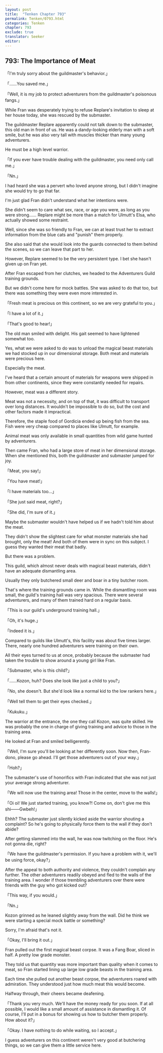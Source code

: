```yaml
---
layout: post
title:  "Tenken Chapter 793"
permalink: Tenken/0793.html
categories: Tenken
chapter: 793
exclude: true
translator: Seeker
editor: 
---
```

<h2 id="ch793">793: The Importance of Meat</h2>

<p>「I'm truly sorry about the guildmaster's behavior.」</p>
<p>「……You saved me.」</p>
<p>「Well, it is my job to protect adventurers from the guildmaster's poisonous fangs.」</p>

<p>While Fran was desperately trying to refuse Replare's invitation to sleep at her house today, she was rescued by the submaster.</p>

<p>The guildmaster Replare apparently could not talk down to the submaster, this old man in front of us. He was a dandy-looking elderly man with a soft smile, but he was also very tall with muscles thicker than many young adventurers.</p>

<p>He must be a high level warrior.</p>

<p>「If you ever have trouble dealing with the guildmaster, you need only call me.」</p>
<p>「Nn.」</p>

<p>I had heard she was a pervert who loved anyone strong, but I didn't imagine she would try to go that far.</p>

<p>I'm just glad Fran didn't understand what her intentions were.</p>

<p>She didn't seem to care what sex, race, or age you were, as long as you were strong…… Replare might be more than a match for Ulmutt's Elsa, who actually showed some restraint.</p>

<p>Well, since she was so friendly to Fran, we can at least trust her to extract information from the blue cats and "punish" them properly.</p>

<p>She also said that she would look into the guards connected to them behind the scenes, so we can leave that part to her.</p>

<p>However, Replare seemed to be the very persistent type. I bet she hasn't given up on Fran yet.</p>

<p>After Fran escaped from her clutches, we headed to the Adventurers Guild training grounds.</p>

<p>But we didn't come here for mock battles. She was asked to do that too, but there was something they were even more interested in.</p>

<p>「Fresh meat is precious on this continent, so we are very grateful to you.」</p>
<p>「I have a lot of it.」</p>
<p>「That's good to hear!」</p>

<p>The old man smiled with delight. His gait seemed to have lightened somewhat too.</p>

<p>Yes, what we were asked to do was to unload the magical beast materials we had stocked up in our dimensional storage. Both meat and materials were precious here.</p>

<p>Especially the meat.</p>

<p>I've heard that a certain amount of materials for weapons were shipped in from other continents, since they were constantly needed for repairs.</p>

<p>However, meat was a different story.</p>

<p>Meat was not a necessity, and on top of that, it was difficult to transport over long distances. It wouldn't be impossible to do so, but the cost and other factors made it impractical.</p>

<p>Therefore, the staple food of Gordicia ended up being fish from the sea. Fish were very cheap compared to places like Ulmutt, for example.</p>

<p>Animal meat was only available in small quantities from wild game hunted by adventurers.</p>

<p>Then came Fran, who had a large store of meat in her dimensional storage. When she mentioned this, both the guildmaster and submaster jumped for joy.</p>

<p>「Meat, you say!」</p>
<p>「You have meat!」</p>
<p>「I have materials too…」</p>
<p>「She just said meat, right?」</p>
<p>「She did, I'm sure of it.」</p>

<p>Maybe the submaster wouldn't have helped us if we hadn't told him about the meat.</p>

<p>They didn't show the slightest care for what monster materials she had brought, only the meat! And both of them were in sync on this subject. I guess they wanted their meat that badly.</p>

<p>But there was a problem.</p>

<p>This guild, which almost never deals with magical beast materials, didn't have an adequate dismantling area.</p>

<p>Usually they only butchered small deer and boar in a tiny butcher room.</p>

<p>That's where the training grounds came in. While the dismantling room was small, the guild's training hall was very spacious. There were several adventurers, and many of them trained hard on a regular basis.</p>

<p>「This is our guild's underground training hall.」</p>
<p>「Oh, it's huge.」</p>
<p>「Indeed it is.」</p>

<p>Compared to guilds like Ulmutt's, this facility was about five times larger. There, nearly one hundred adventurers were training on their own.</p>

<p>All their eyes turned to us at once, probably because the submaster had taken the trouble to show around a young girl like Fran.</p>

<p>「Submaster, who is this child?」</p>
<p>「……Kozon, huh? Does she look like just a child to you?」</p>
<p>「No, she doesn't. But she'd look like a normal kid to the low rankers here.」</p>
<p>「Well tell them to get their eyes checked.」</p>
<p>「Kukuku.」</p>

<p>The warrior at the entrance, the one they call Kozon, was quite skilled. He was probably the one in charge of giving training and advice to those in the training area.</p>

<p>He looked at Fran and smiled belligerently.</p>

<p>「Well, I'm sure you'll be looking at her differently soon. Now then, Fran-dono, please go ahead. I'll get those adventurers out of your way.」</p>
<p>「Hoh?」</p>

<p>The submaster's use of honorifics with Fran indicated that she was not just your average strong adventurer.</p>

<p>「We will now use the training area! Those in the center, move to the walls!」</p>
<p>「Oi oi! We just started training, you know?! Come on, don't give me this shi――Gwbeh!」</p>

<p>Ehhh? The submaster just silently kicked aside the warrior shouting a complaint? So he's going to physically force them to the wall if they don't abide?</p>

<p>After getting slammed into the wall, he was now twitching on the floor. He's not gonna die, right?</p>

<p>「We have the guildmaster's permission. If you have a problem with it, we'll be using force, okay?」</p>

<p>After the appeal to both authority and violence, they couldn't complain any further. The other adventurers readily obeyed and fled to the walls of the training area. I wonder if those trembling adventurers over there were friends with the guy who got kicked out?</p>

<p>「This way, if you would.」</p>
<p>「Nn.」</p>

<p>Kozon grinned as he leaned slightly away from the wall. Did he think we were starting a special mock battle or something?</p>

<p>Sorry, I'm afraid that's not it.</p>

<p>「Okay, I'll bring it out.」</p>

<p>Fran pulled out the first magical beast corpse. It was a Fang Boar, sliced in half. A pretty low grade monster.</p>

<p>They told us that quantity was more important than quality when it comes to meat, so Fran started lining up large low grade beasts in the training area.</p>

<p>Each time she pulled out another beast corpse, the adventurers roared with admiration. They understood just how much meat this would become.</p>

<p>Halfway through, their cheers became deafening.</p>

<p>「Thank you very much. We'll have the money ready for you soon. If at all possible, I would like a small amount of assistance in dismantling it. Of course, I'll put in a bonus for showing us how to butcher them properly. How about it?」</p>
<p>「Okay. I have nothing to do while waiting, so I accept.」</p>

<p>I guess adventurers on this continent weren't very good at butchering things, so we can give them a little service here.</p>




